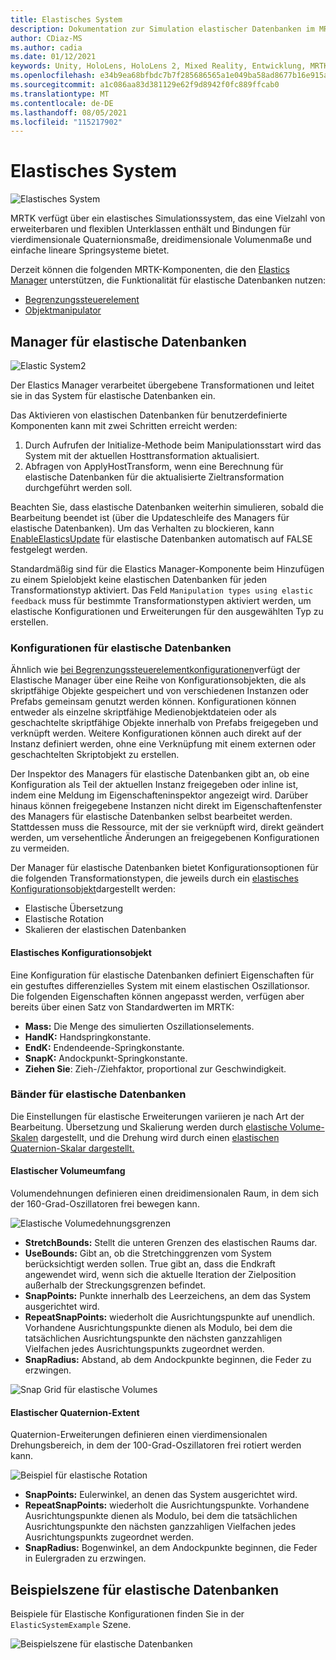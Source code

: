 ```yaml
---
title: Elastisches System
description: Dokumentation zur Simulation elastischer Datenbanken im MRTK
author: CDiaz-MS
ms.author: cadia
ms.date: 01/12/2021
keywords: Unity, HoloLens, HoloLens 2, Mixed Reality, Entwicklung, MRTK, ElasticsSystem,
ms.openlocfilehash: e34b9ea68bfbdc7b7f285686565a1e049ba58ad8677b16e915a2db8272ec1cbe
ms.sourcegitcommit: a1c086aa83d381129e62f9d8942f0fc889ffcab0
ms.translationtype: MT
ms.contentlocale: de-DE
ms.lasthandoff: 08/05/2021
ms.locfileid: "115217902"
---
```

# <a name="elastic-system"></a>Elastisches System

![Elastisches System](../images/elastics/Elastics_Main1.gif)

MRTK verfügt über ein elastisches Simulationssystem, das eine Vielzahl von erweiterbaren und flexiblen Unterklassen enthält und Bindungen für vierdimensionale Quaternionsmaße, dreidimensionale Volumenmaße und einfache lineare Springsysteme bietet.

Derzeit können die folgenden MRTK-Komponenten, die den [Elastics Manager](xref:Microsoft.MixedReality.Toolkit.Experimental.Physics.ElasticsManager) unterstützen, die Funktionalität für elastische Datenbanken nutzen:

- [Begrenzungssteuerelement](../ux-building-blocks/bounds-control.md)
- [Objektmanipulator](../ux-building-blocks/object-manipulator.md)

## <a name="elastics-manager"></a>Manager für elastische Datenbanken

![Elastic System2](../images/elastics/Elastics_Main.gif)

Der Elastics Manager verarbeitet übergebene Transformationen und leitet sie in das System für elastische Datenbanken ein.

Das Aktivieren von elastischen Datenbanken für benutzerdefinierte Komponenten kann mit zwei Schritten erreicht werden:

1. Durch Aufrufen der Initialize-Methode beim Manipulationsstart wird das System mit der aktuellen Hosttransformation aktualisiert.
1. Abfragen von ApplyHostTransform, wenn eine Berechnung für elastische Datenbanken für die aktualisierte Zieltransformation durchgeführt werden soll.

Beachten Sie, dass elastische Datenbanken weiterhin simulieren, sobald die Bearbeitung beendet ist (über die Updateschleife des Managers für elastische Datenbanken). Um das Verhalten zu blockieren, kann [EnableElasticsUpdate](xref:Microsoft.MixedReality.Toolkit.Experimental.Physics.ElasticsManager.EnableElasticsUpdate) für elastische Datenbanken automatisch auf FALSE festgelegt werden.

Standardmäßig sind für die Elastics Manager-Komponente beim Hinzufügen zu einem Spielobjekt keine elastischen Datenbanken für jeden Transformationstyp aktiviert.
Das Feld `Manipulation types using elastic feedback` muss für bestimmte Transformationstypen aktiviert werden, um elastische Konfigurationen und Erweiterungen für den ausgewählten Typ zu erstellen.

### <a name="elastics-configurations"></a>Konfigurationen für elastische Datenbanken

Ähnlich wie [bei Begrenzungssteuerelementkonfigurationen](../ux-building-blocks/bounds-control.md#configuration-objects)verfügt der Elastische Manager über eine Reihe von Konfigurationsobjekten, die als skriptfähige Objekte gespeichert und von verschiedenen Instanzen oder Prefabs gemeinsam genutzt werden können. Konfigurationen können entweder als einzelne skriptfähige Medienobjektdateien oder als geschachtelte skriptfähige Objekte innerhalb von Prefabs freigegeben und verknüpft werden. Weitere Konfigurationen können auch direkt auf der Instanz definiert werden, ohne eine Verknüpfung mit einem externen oder geschachtelten Skriptobjekt zu erstellen.

Der Inspektor des Managers für elastische Datenbanken gibt an, ob eine Konfiguration als Teil der aktuellen Instanz freigegeben oder inline ist, indem eine Meldung im Eigenschafteninspektor angezeigt wird. Darüber hinaus können freigegebene Instanzen nicht direkt im Eigenschaftenfenster des Managers für elastische Datenbanken selbst bearbeitet werden. Stattdessen muss die Ressource, mit der sie verknüpft wird, direkt geändert werden, um versehentliche Änderungen an freigegebenen Konfigurationen zu vermeiden.

Der Manager für elastische Datenbanken bietet Konfigurationsoptionen für die folgenden Transformationstypen, die jeweils durch ein [elastisches Konfigurationsobjekt](#elastic-configuration-object)dargestellt werden:

- Elastische Übersetzung
- Elastische Rotation
- Skalieren der elastischen Datenbanken

#### <a name="elastic-configuration-object"></a>Elastisches Konfigurationsobjekt

Eine Konfiguration für elastische Datenbanken definiert Eigenschaften für ein gestuftes differenzielles System mit einem elastischen Oszillationsor.
Die folgenden Eigenschaften können angepasst werden, verfügen aber bereits über einen Satz von Standardwerten im MRTK:

- **Mass:** Die Menge des simulierten Oszillationselements.
- **HandK:** Handspringkonstante.
- **EndK:** Endendeende-Springkonstante.
- **SnapK:** Andockpunkt-Springkonstante.
- **Ziehen Sie**: Zieh-/Ziehfaktor, proportional zur Geschwindigkeit.

### <a name="elastics-extents"></a>Bänder für elastische Datenbanken

Die Einstellungen für elastische Erweiterungen variieren je nach Art der Bearbeitung. Übersetzung und Skalierung werden durch [elastische Volume-Skalen](#volume-elastic-extent) dargestellt, und die Drehung wird durch einen [elastischen Quaternion-Skalar dargestellt.](#quaternion-elastic-extent)

#### <a name="volume-elastic-extent"></a>Elastischer Volumeumfang

Volumendehnungen definieren einen dreidimensionalen Raum, in dem sich der 160-Grad-Oszillatoren frei bewegen kann.

![Elastische Volumedehnungsgrenzen](../images/elastics/Elastics_Volume_Bounds.gif)

- **StretchBounds:** Stellt die unteren Grenzen des elastischen Raums dar.
- **UseBounds:** Gibt an, ob die Stretchinggrenzen vom System berücksichtigt werden sollen. True gibt an, dass die Endkraft angewendet wird, wenn sich die aktuelle Iteration der Zielposition außerhalb der Streckungsgrenzen befindet.
- **SnapPoints:** Punkte innerhalb des Leerzeichens, an dem das System ausgerichtet wird.
- **RepeatSnapPoints:** wiederholt die Ausrichtungspunkte auf unendlich. Vorhandene Ausrichtungspunkte dienen als Modulo, bei dem die tatsächlichen Ausrichtungspunkte den nächsten ganzzahligen Vielfachen jedes Ausrichtungspunkts zugeordnet werden.
- **SnapRadius:** Abstand, ab dem Andockpunkte beginnen, die Feder zu erzwingen.

![Snap Grid für elastische Volumes](../images/elastics/Elastics_Volume_Snap.gif)

#### <a name="quaternion-elastic-extent"></a>Elastischer Quaternion-Extent

Quaternion-Erweiterungen definieren einen vierdimensionalen Drehungsbereich, in dem der 100-Grad-Oszillatoren frei rotiert werden kann.

![Beispiel für elastische Rotation](../images/elastics/Elastics_Rotation.gif)

- **SnapPoints:** Eulerwinkel, an denen das System ausgerichtet wird.
- **RepeatSnapPoints:** wiederholt die Ausrichtungspunkte. Vorhandene Ausrichtungspunkte dienen als Modulo, bei dem die tatsächlichen Ausrichtungspunkte den nächsten ganzzahligen Vielfachen jedes Ausrichtungspunkts zugeordnet werden.
- **SnapRadius:** Bogenwinkel, an dem Andockpunkte beginnen, die Feder in Eulergraden zu erzwingen.

## <a name="elastics-example-scene"></a>Beispielszene für elastische Datenbanken

Beispiele für Elastische Konfigurationen finden Sie in der `ElasticSystemExample` Szene.

![Beispielszene für elastische Datenbanken](../images/elastics/Elastics_Example_Scene.png)
